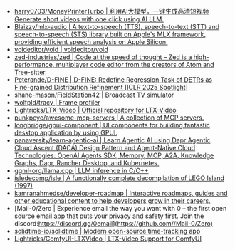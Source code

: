 + [harry0703/MoneyPrinterTurbo | 利用AI大模型，一键生成高清短视频 Generate short videos with one click using AI LLM.](https://github.com//harry0703/MoneyPrinterTurbo)
+ [Blaizzy/mlx-audio | A text-to-speech (TTS), speech-to-text (STT) and speech-to-speech (STS) library built on Apple's MLX framework, providing efficient speech analysis on Apple Silicon.](https://github.com//Blaizzy/mlx-audio)
+ [voideditor/void | voideditor/void](https://github.com//voideditor/void)
+ [zed-industries/zed | Code at the speed of thought – Zed is a high-performance, multiplayer code editor from the creators of Atom and Tree-sitter.](https://github.com//zed-industries/zed)
+ [Peterande/D-FINE | D-FINE: Redefine Regression Task of DETRs as Fine-grained Distribution Refinement [ICLR 2025 Spotlight]](https://github.com//Peterande/D-FINE)
+ [shane-mason/FieldStation42 | Broadcast TV simulator](https://github.com//shane-mason/FieldStation42)
+ [wolfpld/tracy | Frame profiler](https://github.com//wolfpld/tracy)
+ [Lightricks/LTX-Video | Official repository for LTX-Video](https://github.com//Lightricks/LTX-Video)
+ [punkpeye/awesome-mcp-servers | A collection of MCP servers.](https://github.com//punkpeye/awesome-mcp-servers)
+ [longbridge/gpui-component | UI components for building fantastic desktop application by using GPUI.](https://github.com//longbridge/gpui-component)
+ [panaversity/learn-agentic-ai | Learn Agentic AI using Dapr Agentic Cloud Ascent (DACA) Design Pattern and Agent-Native Cloud Technologies: OpenAI Agents SDK, Memory, MCP, A2A, Knowledge Graphs, Dapr, Rancher Desktop, and Kubernetes.](https://github.com//panaversity/learn-agentic-ai)
+ [ggml-org/llama.cpp | LLM inference in C/C++](https://github.com//ggml-org/llama.cpp)
+ [isledecomp/isle | A functionally complete decompilation of LEGO Island (1997)](https://github.com//isledecomp/isle)
+ [kamranahmedse/developer-roadmap | Interactive roadmaps, guides and other educational content to help developers grow in their careers.](https://github.com//kamranahmedse/developer-roadmap)
+ [Mail-0/Zero | Experience email the way you want with 0 – the first open source email app that puts your privacy and safety first. Join the discord:https://discord.gg/0email](https://github.com//Mail-0/Zero)
+ [solidtime-io/solidtime | Modern open-source time-tracking app](https://github.com//solidtime-io/solidtime)
+ [Lightricks/ComfyUI-LTXVideo | LTX-Video Support for ComfyUI](https://github.com//Lightricks/ComfyUI-LTXVideo)
